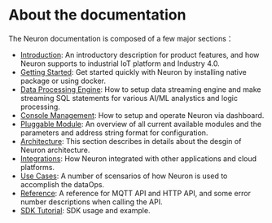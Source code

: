 # About the documentation

The Neuron documentation is composed of a few major sections：

* [Introduction](./introduction.md): An introductory description for product features, and how Neuron supports to industrial IoT platform and Industry 4.0.
* [Getting Started](./getting-started/installation.md): Get started quickly with Neuron by installing native package or using docker.
* [Data Processing Engine](./data-processing-engine/prerequisite-setup.md): How to setup data streaming engine and make streaming SQL statements for various AI/ML analystics and logic processing.
* [Console Management](./console-management/license-installation.md): How to setup and operate Neuron via dashboard.
* [Pluggable Module](./module-plugins/module-list.md): An overview of all current available modules and the parameters and address string format for configuration.
* [Architecture](./architecture.md): This section describes in details about the desgin of Neuron architecture.
* [Integrations](./integration.md): How Neuron integrated with other applications and cloud platforms.
* [Use Cases](./use_cases.md): A number of scensarios of how Neuron is used to accomplish the dataOps.
* [Reference](./reference/http-api.md): A reference for MQTT API and HTTP API, and some error number descriptions when calling the API.
* [SDK Tutorial](./sdk/sdk_based-driver-development.md): SDK usage and example.
